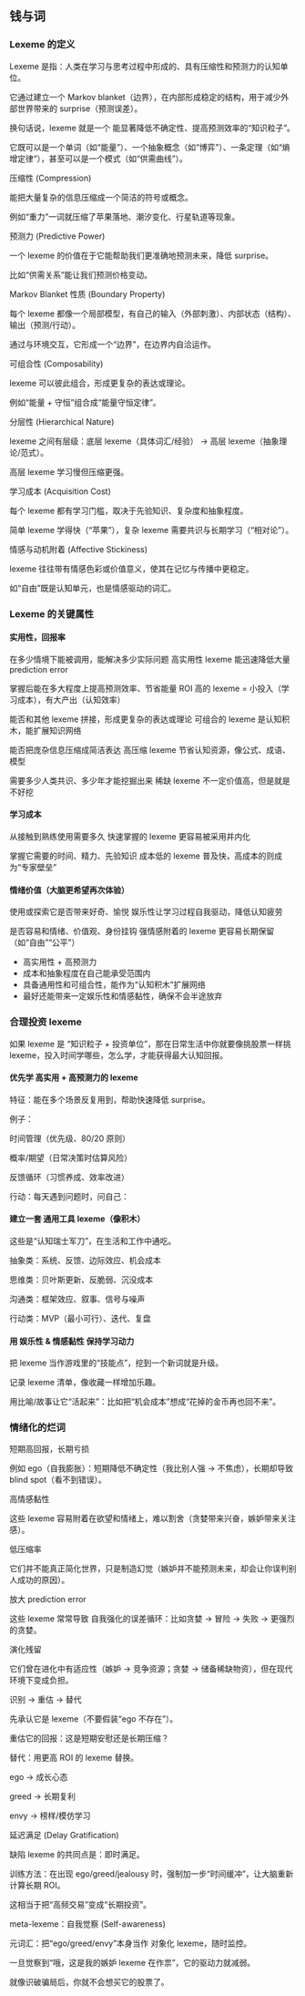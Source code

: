 ## 钱与词

### Lexeme 的定义

Lexeme 是指：人类在学习与思考过程中形成的、具有压缩性和预测力的认知单位。

它通过建立一个 Markov blanket（边界），在内部形成稳定的结构，用于减少外部世界带来的 surprise（预测误差）。

换句话说，lexeme 就是一个 能显著降低不确定性、提高预测效率的“知识粒子”。

它既可以是一个单词（如“能量”）、一个抽象概念（如“博弈”）、一条定理（如“熵增定律”），甚至可以是一个模式（如“供需曲线”）。

压缩性 (Compression)

能把大量复杂的信息压缩成一个简洁的符号或概念。

例如“重力”一词就压缩了苹果落地、潮汐变化、行星轨道等现象。

预测力 (Predictive Power)

一个 lexeme 的价值在于它能帮助我们更准确地预测未来，降低 surprise。

比如“供需关系”能让我们预测价格变动。

Markov Blanket 性质 (Boundary Property)

每个 lexeme 都像一个局部模型，有自己的输入（外部刺激）、内部状态（结构）、输出（预测/行动）。

通过与环境交互，它形成一个“边界”，在边界内自洽运作。

可组合性 (Composability)

lexeme 可以彼此组合，形成更复杂的表达或理论。

例如“能量 + 守恒”组合成“能量守恒定律”。

分层性 (Hierarchical Nature)

lexeme 之间有层级：底层 lexeme（具体词汇/经验） → 高层 lexeme（抽象理论/范式）。

高层 lexeme 学习慢但压缩更强。

学习成本 (Acquisition Cost)

每个 lexeme 都有学习门槛，取决于先验知识、复杂度和抽象程度。

简单 lexeme 学得快（“苹果”），复杂 lexeme 需要共识与长期学习（“相对论”）。

情感与动机附着 (Affective Stickiness)

lexeme 往往带有情感色彩或价值意义，使其在记忆与传播中更稳定。

如“自由”既是认知单元，也是情感驱动的词汇。

### Lexeme 的关键属性

#### 实用性，回报率

在多少情境下能被调用，能解决多少实际问题     高实用性 lexeme 能迅速降低大量 prediction error 

掌握后能在多大程度上提高预测效率、节省能量     ROI 高的 lexeme = 小投入（学习成本），有大产出（认知效率）

能否和其他 lexeme 拼接，形成更复杂的表达或理论 可组合的 lexeme 是认知积木，能扩展知识网络   

能否把庞杂信息压缩成简洁表达        高压缩 lexeme 节省认知资源，像公式、成语、模型  

需要多少人类共识、多少年才能挖掘出来     稀缺 lexeme 不一定价值高，但是就是不好挖


#### 学习成本

从接触到熟练使用需要多久  快速掌握的 lexeme 更容易被采用并内化  

掌握它需要的时间、精力、先验知识 成本低的 lexeme 普及快，高成本的则成为“专家壁垒” 


#### 情绪价值（大脑更希望再次体验）

使用或探索它是否带来好奇、愉悦  娱乐性让学习过程自我驱动，降低认知疲劳 

是否容易和情绪、价值观、身份挂钩       强情感附着的 lexeme 更容易长期保留（如“自由”“公平”）


* 高实用性 + 高预测力
* 成本和抽象程度在自己能承受范围内
* 具备通用性和可组合性，能作为“认知积木”扩展网络
* 最好还能带来一定娱乐性和情感黏性，确保不会半途放弃

### 合理投资 lexeme

如果 lexeme 是 “知识粒子 + 投资单位”，那在日常生活中你就要像挑股票一样挑 lexeme，投入时间学哪些，怎么学，才能获得最大认知回报。

#### 优先学 高实用 + 高预测力的 lexeme

特征：能在多个场景反复用到，帮助快速降低 surprise。

例子：

时间管理（优先级、80/20 原则）

概率/期望（日常决策时估算风险）

反馈循环（习惯养成、效率改进）

行动：每天遇到问题时，问自己：

#### 建立一套 通用工具 lexeme（像积木）

这些是“认知瑞士军刀”，在生活和工作中通吃。

抽象类：系统、反馈、边际效应、机会成本

思维类：贝叶斯更新、反脆弱、沉没成本

沟通类：框架效应、叙事、信号与噪声

行动类：MVP（最小可行）、迭代、复盘

#### 用 娱乐性 & 情感黏性 保持学习动力

把 lexeme 当作游戏里的“技能点”，挖到一个新词就是升级。

记录 lexeme 清单，像收藏一样增加乐趣。

用比喻/故事让它“活起来”：比如把“机会成本”想成“花掉的金币再也回不来”。

### 情绪化的烂词

短期高回报，长期亏损

例如 ego（自我膨胀）：短期降低不确定性（我比别人强 → 不焦虑），长期却导致 blind spot（看不到错误）。

高情感黏性

这些 lexeme 容易附着在欲望和情绪上，难以割舍（贪婪带来兴奋，嫉妒带来关注感）。

低压缩率

它们并不能真正简化世界，只是制造幻觉（嫉妒并不能预测未来，却会让你误判别人成功的原因）。

放大 prediction error

这些 lexeme 常常导致 自我强化的误差循环：比如贪婪 → 冒险 → 失败 → 更强烈的贪婪。

演化残留

它们曾在进化中有适应性（嫉妒 → 竞争资源；贪婪 → 储备稀缺物资），但在现代环境下变成负担。


识别 → 重估 → 替代

先承认它是 lexeme（不要假装“ego 不存在”）。

重估它的回报：这是短期安慰还是长期压缩？

替代：用更高 ROI 的 lexeme 替换。

ego → 成长心态

greed → 长期复利

envy → 榜样/模仿学习

延迟满足 (Delay Gratification)

缺陷 lexeme 的共同点是：即时满足。

训练方法：在出现 ego/greed/jealousy 时，强制加一步“时间缓冲”，让大脑重新计算长期 ROI。

这相当于把“高频交易”变成“长期投资”。

meta-lexeme：自我觉察 (Self-awareness)

元词汇：把“ego/greed/envy”本身当作 对象化 lexeme，随时监控。

一旦觉察到“哦，这是我的嫉妒 lexeme 在作祟”，它的驱动力就减弱。

就像识破骗局后，你就不会想买它的股票了。